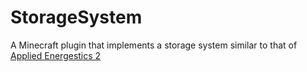 # StorageSystem

A Minecraft plugin that implements a storage system similar to that of [Applied Energestics 2](https://github.com/AppliedEnergistics/Applied-Energistics-2)

